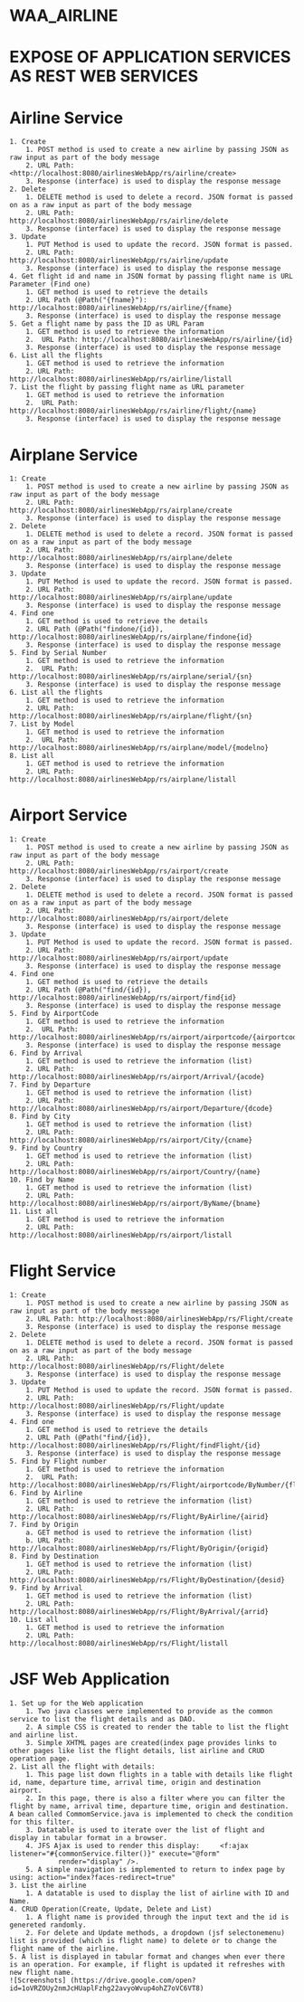 # WAA_AIRLINE
# EXPOSE OF APPLICATION SERVICES AS REST WEB SERVICES
# Airline Service
  	1. Create
  		1. POST method is used to create a new airline by passing JSON as raw input as part of the body message
  		2. URL Path:<http://localhost:8080/airlinesWebApp/rs/airline/create>
  		3. Response (interface) is used to display the response message
  	2. Delete
  		1. DELETE method is used to delete a record. JSON format is passed on as a raw input as part of the body message
  		2. URL Path:  http://localhost:8080/airlinesWebApp/rs/airline/delete
  		3. Response (interface) is used to display the response message
  	3. Update 
  		1. PUT Method is used to update the record. JSON format is passed. 
  		2. URL Path:  http://localhost:8080/airlinesWebApp/rs/airline/update
  		3. Response (interface) is used to display the response message 
  	4. Get flight id and name in JSON format by passing flight name is URL Parameter (Find one)
  		1. GET method is used to retrieve the details
  		2. URL Path (@Path("{fname}"): http://localhost:8080/airlinesWebApp/rs/airline/{fname}
  		3. Response (interface) is used to display the response message
  	5. Get a flight name by pass the ID as URL Param
  		1. GET method is used to retrieve the information
  		2.  URL Path: http://localhost:8080/airlinesWebApp/rs/airline/{id}
  		3. Response (interface) is used to display the response message
  	6. List all the flights
  		1. GET method is used to retrieve the information
  		2. URL Path: http://localhost:8080/airlinesWebApp/rs/airline/listall
  	7. List the flight by passing flight name as URL parameter
  		1. GET method is used to retrieve the information
  		2.  URL Path: http://localhost:8080/airlinesWebApp/rs/airline/flight/{name}
  		3. Response (interface) is used to display the response message
  	
# Airplane Service
 	1: Create
  		1. POST method is used to create a new airline by passing JSON as raw input as part of the body message
  		2. URL Path: http://localhost:8080/airlinesWebApp/rs/airplane/create
  		3. Response (interface) is used to display the response message
  	2. Delete
  		1. DELETE method is used to delete a record. JSON format is passed on as a raw input as part of the body message
  		2. URL Path:  http://localhost:8080/airlinesWebApp/rs/airplane/delete
  		3. Response (interface) is used to display the response message
 	3. Update 
  		1. PUT Method is used to update the record. JSON format is passed. 
  		2. URL Path:  http://localhost:8080/airlinesWebApp/rs/airplane/update
  		3. Response (interface) is used to display the response message 
  	4. Find one
  		1. GET method is used to retrieve the details
  		2. URL Path (@Path("findone/{id}), http://localhost:8080/airlinesWebApp/rs/airplane/findone{id}
  		3. Response (interface) is used to display the response message
  	5. Find by Serial Number
  		1. GET method is used to retrieve the information
  		2.  URL Path: http://localhost:8080/airlinesWebApp/rs/airplane/serial/{sn}
  		3. Response (interface) is used to display the response message
  	6. List all the flights
  		1. GET method is used to retrieve the information
  		2. URL Path: http://localhost:8080/airlinesWebApp/rs/airplane/flight/{sn}
  	7. List by Model
  		1. GET method is used to retrieve the information
  		2.  URL Path: http://localhost:8080/airlinesWebApp/rs/airplane/model/{modelno}
  	8. List all
  		1. GET method is used to retrieve the information
  		2. URL Path: http://localhost:8080/airlinesWebApp/rs/airplane/listall
  		
# Airport Service
  	1: Create
  		1. POST method is used to create a new airline by passing JSON as raw input as part of the body message
  		2. URL Path: http://localhost:8080/airlinesWebApp/rs/airport/create
  		3. Response (interface) is used to display the response message
  	2. Delete
  		1. DELETE method is used to delete a record. JSON format is passed on as a raw input as part of the body message
  		2. URL Path:  http://localhost:8080/airlinesWebApp/rs/airport/delete
  		3. Response (interface) is used to display the response message
 	3. Update 
  		1. PUT Method is used to update the record. JSON format is passed. 
  		2. URL Path:  http://localhost:8080/airlinesWebApp/rs/airport/update
  		3. Response (interface) is used to display the response message 
  	4. Find one
  		1. GET method is used to retrieve the details
  		2. URL Path (@Path("find/{id}), http://localhost:8080/airlinesWebApp/rs/airport/find{id}
  		3. Response (interface) is used to display the response message
  	5. Find by AirportCode
  		1. GET method is used to retrieve the information
  		2.  URL Path: http://localhost:8080/airlinesWebApp/rs/airport/airportcode/{airportcode}
  		3. Response (interface) is used to display the response message
  	6. Find by Arrival
  		1. GET method is used to retrieve the information (list)
  		2. URL Path: http://localhost:8080/airlinesWebApp/rs/airport/Arrival/{acode}
  	7. Find by Departure
  		1. GET method is used to retrieve the information (list)
  		2. URL Path: http://localhost:8080/airlinesWebApp/rs/airport/Departure/{dcode}
  	8. Find by City
  		1. GET method is used to retrieve the information (list)
  		2. URL Path: http://localhost:8080/airlinesWebApp/rs/airport/City/{cname}
  	9. Find by Country
  		1. GET method is used to retrieve the information (list)
  		2. URL Path: http://localhost:8080/airlinesWebApp/rs/airport/Country/{name}
  	10. Find by Name
  		1. GET method is used to retrieve the information (list)
  		2. URL Path: http://localhost:8080/airlinesWebApp/rs/airport/ByName/{bname}
  	11. List all
  		1. GET method is used to retrieve the information
  		2. URL Path: http://localhost:8080/airlinesWebApp/rs/airport/listall
  
# Flight Service
   	1: Create
  		1. POST method is used to create a new airline by passing JSON as raw input as part of the body message
  		2. URL Path: http://localhost:8080/airlinesWebApp/rs/Flight/create
  		3. Response (interface) is used to display the response message
  	2. Delete
  		1. DELETE method is used to delete a record. JSON format is passed on as a raw input as part of the body message
  		2. URL Path:  http://localhost:8080/airlinesWebApp/rs/Flight/delete
  		3. Response (interface) is used to display the response message
 	3. Update 
  		1. PUT Method is used to update the record. JSON format is passed. 
  		2. URL Path:  http://localhost:8080/airlinesWebApp/rs/Flight/update
  		3. Response (interface) is used to display the response message 
  	4. Find one
  		1. GET method is used to retrieve the details
  		2. URL Path (@Path("find/{id}), http://localhost:8080/airlinesWebApp/rs/Flight/findFlight/{id}
  		3. Response (interface) is used to display the response message
  	5. Find by Flight number
  		1. GET method is used to retrieve the information
  		2.  URL Path: http://localhost:8080/airlinesWebApp/rs/Flight/airportcode/ByNumber/{flightnr}
  	6. Find by Airline
  		1. GET method is used to retrieve the information (list)
  		2. URL Path: http://localhost:8080/airlinesWebApp/rs/Flight/ByAirline/{airid}
  	7. Find by Origin
  		a. GET method is used to retrieve the information (list)
  		b. URL Path: http://localhost:8080/airlinesWebApp/rs/Flight/ByOrigin/{origid}
  	8. Find by Destination
  		1. GET method is used to retrieve the information (list)
  		2. URL Path: http://localhost:8080/airlinesWebApp/rs/Flight/ByDestination/{desid}
  	9. Find by Arrival 
  		1. GET method is used to retrieve the information (list)
  		2. URL Path: http://localhost:8080/airlinesWebApp/rs/Flight/ByArrival/{arrid}
  	10. List all
  		1. GET method is used to retrieve the information
  		2. URL Path: http://localhost:8080/airlinesWebApp/rs/Flight/listall
  # JSF Web Application
  	1. Set up for the Web application
  		1. Two java classes were implemented to provide as the common service to list the flight details and as DAO.
  		2. A simple CSS is created to render the table to list the flight and airline list.
  		3. Simple XHTML pages are created(index page provides links to other pages like list the flight details, list airline and CRUD operation page. 
  	2. List all the flight with details:
  		1. This page list down flights in a table with details like flight id, name, departure time, arrival time, origin and destination airport. 
  		2. In this page, there is also a filter where you can filter the flight by name, arrival time, departure time, origin and destination. A bean called CommomService.java is implemented to check the condition for this filter. 
  		3. Datatable is used to iterate over the list of flight and display in tabular format in a browser. 
  		4. JFS Ajax is used to render this display: 	<f:ajax listener="#{commonService.filter()}" execute="@form"
				render="display" />. 
		5. A simple navigation is implemented to return to index page by using: action="index?faces-redirect=true"
	3. List the airline
		1. A datatable is used to display the list of airline with ID and Name.
	4. CRUD Operation(Create, Update, Delete and List)
		1. A flight name is provided through the input text and the id is genereted randomly.
		2. For delete and Update methods, a dropdown (jsf selectonemenu) list is provided (which is flight name) to delete or to change the flight name of the airline. 
	5. A list is displayed in tabular format and changes when ever there is an operation. For example, if flight is updated it refreshes with new flight name.
	![Screenshots] (https://drive.google.com/open?id=1oVRZOUy2nmJcHUaplFzhg22avyoWvup4ohZ7oVC6VT8)
	
